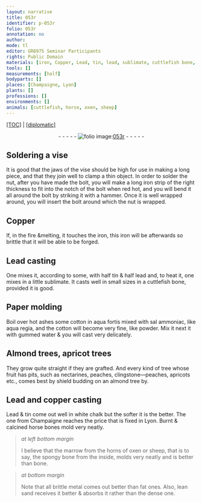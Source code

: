 ```yaml
---
layout: narrative
title: 053r
identifier: p-053r
folio: 053r
annotation: no
author:
mode: tl
editor: GR8975 Seminar Participants
rights: Public Domain
materials: [iron, Copper, Lead, tin, lead, sublimate, cuttlefish bone, Paper, ashes, cotton, aqua fortis, sal ammoniac, aqua regia, gummed water, copper, white chalk, Burnt & calcined horse bones, marrow from the horns of oxen, sheep, spongy bone, bone, brittle metal comes out better than fat, lean sand, dense one]
tools: []
measurements: [half]
bodyparts: []
places: [Champaigne, Lyon]
plants: []
professions: []
environments: []
animals: [cuttlefish, horse, oxen, sheep]
---
```


<p><a href="{{ site.baseurl }}/translation/">[TOC]</a> | <a href="{{ site.baseurl }}/texts/p-053r_tc/" target="_blank">[diplomatic]</a></p><div class="folio" align="center">- - - - - <a href="http://gallica.bnf.fr/ark:/12148/btv1b10500001g/f111.image" target="_blank"><img src="https://cu-mkp.github.io/2017-workshop-edition/assets/photo-icon.png" alt="folio image: " style="display:inline-block; margin-bottom:-3px;"/>053r</a> - - - - - </div>  
  

## Soldering a vise

 
It is good that the jaws of the vise should be high for use in making a long piece, and that they join well to clamp a thin object. In order to solder the nut, after you have made the bolt, you will make a long <span class="m">iron</span> strip of the right thickness to fit into the notch of the bolt when red hot, and you will bend it all around the bolt by striking it with a hammer. Once it is well wrapped around, you will insert the bolt around which the nut is wrapped.
 
 
  

## <span class="m">Copper</span>

 
If, in the fire &melting, it touches the <span class="m">iron</span>, this <span class="m">iron</span> will be afterwards so brittle that it will be able to be forged.
 
 
  

## <span class="m">Lead</span> casting

 
One mixes it, according to some, with <span class="ms">half</span> <span class="m">tin</span> & <span class="ms">half</span> <span class="m">lead</span> and, to <span class="add">heat</span> <span class="del"></span> it, one mixes in a little <span class="m">sublimate</span>. It casts well in small sizes in a <span class="m"><span class="al">cuttlefish</span> bone</span>, provided it is good.
 
 
  

## <span class="m">Paper</span> molding

 
Boil <span class="add">over hot <span class="m">ashes</span></span> some <span class="m">cotton</span> in <span class="m">aqua fortis</span> mixed with <span class="m">sal ammoniac</span>, like <span class="m">aqua regia</span>, and the <span class="m">cotton</span> will become very fine, like powder. Mix it next it with <span class="m">gummed water</span> & you will cast very delicately.
 
 
  

## Almond trees, apricot trees

 
They grow quite straight if they are grafted. And every kind of tree whose fruit has pits, such as nectarines, peaches, clingstone—peaches, apricots etc., comes best by shield budding on an almond tree by.
 
 
  

## <span class="m">Lead</span> and <span class="m">copper</span> casting

 
<span class="m">Lead</span> & <span class="m">tin</span> come out well in <span class="m">white chalk</span> but the softer it is the better. The one from <span class="pl">Champaigne</span> reaches the price that is fixed in <span class="pl">Lyon</span>. <span class="m">Burnt & calcined <span class="al">horse</span> bones</span> mold very neatly.
 
> *at left bottom margin*
> 
> 
>   I believe that the <span class="m">marrow from the horns of <span class="al">oxen</span></span> or <span class="m"><span class="al">sheep</span></span>, that is to say, the <span class="m">spongy bone</span> from the inside, molds very neatly and is better than <span class="m">bone</span>.
 
> *at bottom margin*
> 
> 
>   Note that all <span class="m">brittle metal comes out better than fat</span> ones. Also, <span class="m">lean sand</span> receives it better & absorbs it rather than the <span class="m">dense one</span>.
 
